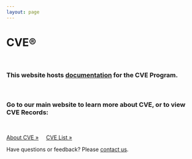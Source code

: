 ```yaml
---
layout: page
---
```


<h1 class="site-title">CVE®</h1>
<br>
<div class="jumbotron">
  <h3>This website hosts <a href="/docs/">documentation</a> for the CVE Program.</h3>
  <br>
  <h3>Go to our main website to learn more about CVE, or to view CVE Records:</h3>
  <br>
  <p><a class="btn btn-primary btn-lg" role="button" href="https://cve.mitre.org/about/index.html">About CVE »</a> &nbsp; &nbsp;     
  <a class="btn btn-primary btn-lg" role="button" href="https://cve.mitre.org/cve/">CVE List »</a></p>
</div>

<p class="lead text-center">Have questions or feedback? Please <a href="https://cve.mitre.org/about/contactus.html">contact us</a>.</p>
